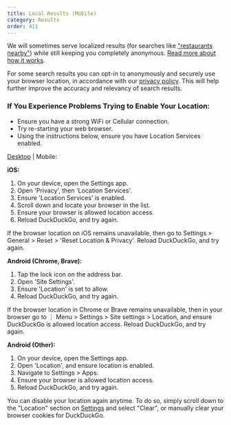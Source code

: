 ```yaml
---
title: Local Results (Mobile)
category: Results
order: 411
---
```


<p>
    We will sometimes serve localized results (for searches like
    <a href="https://duckduckgo.com/?q=restaurants+nearby">"restaurants nearby"</a>) while still keeping you completely anonymous.
    <a href="/privacy/anonymous-localized-results">Read more about how it works</a>.
</p>

<p>
    For some search results you can opt-in to anonymously and securely use your
    browser location, in accordance with our
    <a href="https://duckduckgo.com/privacy">privacy policy</a>. This will help
    further improve the accuracy and relevancy of search results.
</p>

<h3>If You Experience Problems Trying to Enable Your Location:</h3>
<ul>
    <li>Ensure you have a strong WiFi or Cellular connection.</li>
    <li>Try re-starting your web browser.</li>
    <li>
        Using the instructions below, ensure you have Location Services enabled.
    </li>
</ul>
<p>
    <a href="/results/local-results">Desktop</a> | Mobile:
</p>

<p><strong>iOS:</strong></p>
<ol>
    <li>On your device, open the Settings app.</li>
    <li>Open 'Privacy', then 'Location Services'.</li>
    <li>Ensure 'Location Services' is enabled.</li>
    <li>Scroll down and locate your browser in the list.</li>
    <li>Ensure your browser is allowed location access.</li>
    <li>Reload DuckDuckGo, and try again.</li>
</ol>
<p>
    If the browser location on iOS remains unavailable, then go to Settings &gt;
    General &gt; Reset &gt; 'Reset Location &amp; Privacy'. Reload DuckDuckGo, and
    try again.
</p>

<p><strong>Android (Chrome, Brave):</strong></p>
<ol>
    <li>Tap the lock icon on the address bar.</li>
    <li>Open 'Site Settings'.</li>
    <li>Ensure 'Location' is set to allow.</li>
    <li>Reload DuckDuckGo, and try again.</li>
</ol>
<p>
    If the browser location in Chrome or Brave remains unavailable, then in your
    browser go to ⋮ Menu &gt; Settings &gt; Site settings &gt; Location, and
    ensure DuckDuckGo is allowed location access. Reload DuckDuckGo, and try
    again.
</p>

<p><strong>Android (Other):</strong></p>
<ol>
    <li>On your device, open the Settings app.</li>
    <li>Open 'Location', and ensure location is enabled.</li>
    <li>Navigate to Settings &gt; Apps.</li>
    <li>Ensure your browser is allowed location access.</li>
    <li>Reload DuckDuckGo, and try again.</li>
</ol>
<p>
    You can disable your location again anytime. To do so, simply scroll down to
    the "Location" section on
    <a href="https://duckduckgo.com/settings">Settings</a> and select "Clear", or
    manually clear your browser cookies for DuckDuckGo.
</p>
